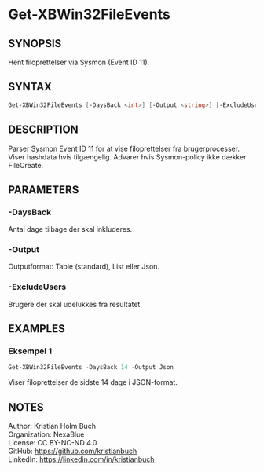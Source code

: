 # Get-XBWin32FileEvents

## SYNOPSIS
Hent filoprettelser via Sysmon (Event ID 11).

## SYNTAX
```powershell
Get-XBWin32FileEvents [-DaysBack <int>] [-Output <string>] [-ExcludeUsers <string[]>]
```

## DESCRIPTION
Parser Sysmon Event ID 11 for at vise filoprettelser fra brugerprocesser. Viser hashdata hvis tilgængelig. Advarer hvis Sysmon-policy ikke dækker FileCreate.

## PARAMETERS

### -DaysBack
Antal dage tilbage der skal inkluderes.

### -Output
Outputformat: Table (standard), List eller Json.

### -ExcludeUsers
Brugere der skal udelukkes fra resultatet.

## EXAMPLES

### Eksempel 1
```powershell
Get-XBWin32FileEvents -DaysBack 14 -Output Json
```
Viser filoprettelser de sidste 14 dage i JSON-format.

## NOTES
Author: Kristian Holm Buch  
Organization: NexaBlue  
License: CC BY-NC-ND 4.0  
GitHub: https://github.com/kristianbuch  
LinkedIn: https://linkedin.com/in/kristianbuch